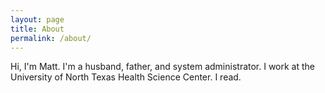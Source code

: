 ```yaml
---
layout: page
title: About
permalink: /about/
---
```


Hi, I'm Matt. I'm a husband, father, and system administrator. I work at the
University of North Texas Health Science Center. I read.

